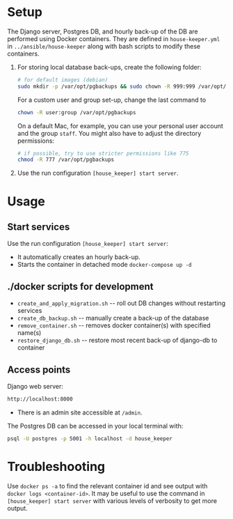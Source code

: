 # Setup
The Django server, Postgres DB, and hourly back-up of the DB are
performed using Docker containers. They are defined in `house-keeper.yml` 
in `../ansible/house-keeper` along with bash scripts to modify these containers. 

1. For storing local database back-ups, create the following folder:
   ```bash
   # for default images (debian)
   sudo mkdir -p /var/opt/pgbackups && sudo chown -R 999:999 /var/opt/pgbackups
   ```
   For a custom user and group set-up, change the last command to
   ```bash
   chown -R user:group /var/opt/pgbackups
   ```
   On a default Mac, for example, you can use your personal user account and the group `staff`.
   You might also have to adjust the directory permissions:
   ```bash
   # if possible, try to use stricter permissions like 775
   chmod -R 777 /var/opt/pgbackups
   ```
   
2. Use the run configuration `[house_keeper] start server`.

# Usage
## Start services
Use the run configuration `[house_keeper] start server`:
* It automatically creates an hourly back-up.
* Starts the container in detached mode `docker-compose up -d`

## ./docker scripts for development
* `create_and_apply_migration.sh` -- roll out DB changes without restarting services
* `create_db_backup.sh` -- manually create a back-up of the database
* `remove_container.sh` -- removes docker container(s) with specified name(s)
* `restore_django_db.sh` -- restore most recent back-up of django-db to container

## Access points
Django web server:

``` bash
http://localhost:8000
```
* There is an admin site accessible at `/admin`.

The Postgres DB can be accessed in your local terminal with:

```bash
psql -U postgres -p 5001 -h localhost -d house_keeper
```

# Troubleshooting
Use `docker ps -a` to find the relevant container id and see output with
`docker logs <container-id>`. It may be useful to use the command 
in `[house_keeper] start server` with various levels of verbosity to get more
output.
